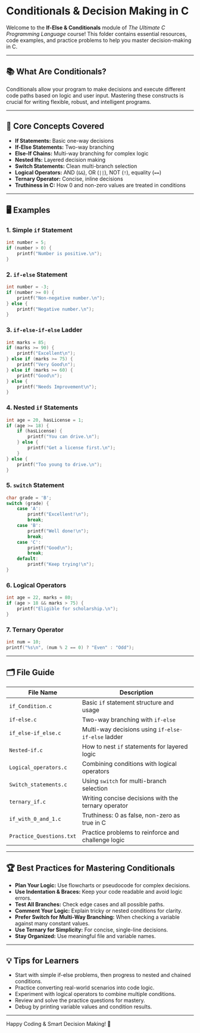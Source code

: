 # Conditionals & Decision Making in C

Welcome to the **If-Else & Conditionals** module of _The Ultimate C Programming Language_ course! This folder contains essential resources, code examples, and practice problems to help you master decision-making in C.

---

## 📚 What Are Conditionals?

Conditionals allow your program to make decisions and execute different code paths based on logic and user input. Mastering these constructs is crucial for writing flexible, robust, and intelligent programs.

---

## 🧩 Core Concepts Covered

- **If Statements:** Basic one-way decisions
- **If-Else Statements:** Two-way branching
- **Else-If Chains:** Multi-way branching for complex logic
- **Nested Ifs:** Layered decision making
- **Switch Statements:** Clean multi-branch selection
- **Logical Operators:** AND (`&&`), OR (`||`), NOT (`!`), equality (`==`)
- **Ternary Operator:** Concise, inline decisions
- **Truthiness in C:** How 0 and non-zero values are treated in conditions

---

## 🖥️ Examples

### 1. Simple `if` Statement

```c
int number = 5;
if (number > 0) {
    printf("Number is positive.\n");
}
```

### 2. `if-else` Statement

```c
int number = -3;
if (number >= 0) {
    printf("Non-negative number.\n");
} else {
    printf("Negative number.\n");
}
```

### 3. `if-else-if-else` Ladder

```c
int marks = 85;
if (marks >= 90) {
    printf("Excellent\n");
} else if (marks >= 75) {
    printf("Very Good\n");
} else if (marks >= 60) {
    printf("Good\n");
} else {
    printf("Needs Improvement\n");
}
```

### 4. Nested `if` Statements

```c
int age = 20, hasLicense = 1;
if (age >= 18) {
    if (hasLicense) {
        printf("You can drive.\n");
    } else {
        printf("Get a license first.\n");
    }
} else {
    printf("Too young to drive.\n");
}
```

### 5. `switch` Statement

```c
char grade = 'B';
switch (grade) {
    case 'A':
        printf("Excellent!\n");
        break;
    case 'B':
        printf("Well done!\n");
        break;
    case 'C':
        printf("Good\n");
        break;
    default:
        printf("Keep trying!\n");
}
```

### 6. Logical Operators

```c
int age = 22, marks = 80;
if (age > 18 && marks > 75) {
    printf("Eligible for scholarship.\n");
}
```

### 7. Ternary Operator

```c
int num = 10;
printf("%s\n", (num % 2 == 0) ? "Even" : "Odd");
```

---

## 🗂️ File Guide

| File Name                | Description                                         |
|-------------------------|-----------------------------------------------------|
| `if_Condition.c`        | Basic `if` statement structure and usage            |
| `if-else.c`             | Two-way branching with `if-else`                    |
| `if_else-if_else.c`     | Multi-way decisions using `if-else-if-else` ladder  |
| `Nested-if.c`           | How to nest `if` statements for layered logic       |
| `Logical_operators.c`   | Combining conditions with logical operators         |
| `Switch_statements.c`   | Using `switch` for multi-branch selection           |
| `ternary_if.c`          | Writing concise decisions with the ternary operator |
| `if_with_0_and_1.c`     | Truthiness: 0 as false, non-zero as true in C       |
| `Practice_Questions.txt`| Practice problems to reinforce and challenge logic  |

---

## 🏆 Best Practices for Mastering Conditionals

- **Plan Your Logic:** Use flowcharts or pseudocode for complex decisions.
- **Use Indentation & Braces:** Keep your code readable and avoid logic errors.
- **Test All Branches:** Check edge cases and all possible paths.
- **Comment Your Logic:** Explain tricky or nested conditions for clarity.
- **Prefer Switch for Multi-Way Branching:** When checking a variable against many constant values.
- **Use Ternary for Simplicity:** For concise, single-line decisions.
- **Stay Organized:** Use meaningful file and variable names.

---

## 💡 Tips for Learners

- Start with simple if-else problems, then progress to nested and chained conditions.
- Practice converting real-world scenarios into code logic.
- Experiment with logical operators to combine multiple conditions.
- Review and solve the practice questions for mastery.
- Debug by printing variable values and condition results.

---

Happy Coding & Smart Decision Making! 🚦
